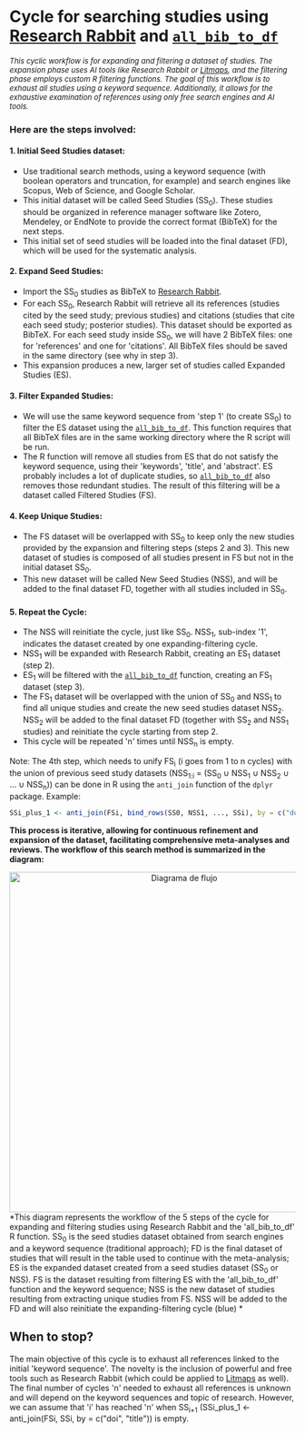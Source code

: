 # Cycle for searching studies using [Research Rabbit](https://researchrabbitapp.com/home) and [`all_bib_to_df`](./'all_bib_to_df'%20function)

<div style="font-size: 13px; font-weight: normal;">
  <i>This cyclic workflow is for expanding and filtering a dataset of studies. The expansion phase uses AI tools like Research Rabbit or <a href="https://www.litmaps.com/">Litmaps</a>, and the filtering phase employs custom R filtering functions. The goal of this workflow is to exhaust all studies using a keyword sequence. Additionally, it allows for the exhaustive examination of references using only <i>free</i> search engines and AI tools.</i>
</div>

### Here are the steps involved:

#### 1. **Initial Seed Studies dataset:**
   - Use traditional search methods, using a keyword sequence (with boolean operators and truncation, for example) and search engines like Scopus, Web of Science, and Google Scholar.
   - This initial dataset will be called Seed Studies (SS<sub>0</sub>). These studies should be organized in reference manager software like Zotero, Mendeley, or EndNote to provide the correct format (BibTeX) for the next steps.
   - This initial set of seed studies will be loaded into the final dataset (FD), which will be used for the systematic analysis.

#### 2. **Expand Seed Studies:**
   - Import the SS<sub>0</sub> studies as BibTeX to [Research Rabbit](https://researchrabbitapp.com/home).
   - For each SS<sub>0</sub>, Research Rabbit will retrieve all its references (studies cited by the seed study; previous studies) and citations (studies that cite each seed study; posterior studies). This dataset should be exported as BibTeX. For each seed study inside SS<sub>0</sub>, we will have 2 BibTeX files: one for 'references' and one for 'citations'. All BibTeX files should be saved in the same directory (see why in step 3).
   - This expansion produces a new, larger set of studies called Expanded Studies (ES).

#### 3. **Filter Expanded Studies:**
   - We will use the same keyword sequence from 'step 1' (to create SS<sub>0</sub>) to filter the ES dataset using the [`all_bib_to_df`](./'all_bib_to_df'%20function). This function requires that all BibTeX files are in the same working directory where the R script will be run.
   - The R function will remove all studies from ES that do not satisfy the keyword sequence, using their 'keywords', 'title', and 'abstract'. ES probably includes a lot of duplicate studies, so [`all_bib_to_df`](./'all_bib_to_df'%20function) also removes those redundant studies. The result of this filtering will be a dataset called Filtered Studies (FS).

#### 4. **Keep Unique Studies:**
   - The FS dataset will be overlapped with SS<sub>0</sub> to keep only the new studies provided by the expansion and filtering steps (steps 2 and 3). This new dataset of studies is composed of all studies present in FS but not in the initial dataset SS<sub>0</sub>.
   - This new dataset will be called New Seed Studies (NSS), and will be added to the final dataset FD, together with all studies included in SS<sub>0</sub>.

#### 5. **Repeat the Cycle:**
   - The NSS will reinitiate the cycle, just like SS<sub>0</sub>. NSS<sub>1</sub>, sub-index '1', indicates the dataset created by one expanding-filtering cycle.
   - NSS<sub>1</sub> will be expanded with Research Rabbit, creating an ES<sub>1</sub> dataset (step 2).
   - ES<sub>1</sub> will be filtered with the [`all_bib_to_df`](./'all_bib_to_df'%20function) function, creating an FS<sub>1</sub> dataset (step 3).
   - The FS<sub>1</sub> dataset will be overlapped with the union of SS<sub>0</sub> and NSS<sub>1</sub> to find all unique studies and create the new seed studies dataset NSS<sub>2</sub>. NSS<sub>2</sub> will be added to the final dataset FD (together with SS<sub>2</sub> and NSS<sub>1</sub> studies) and reinitiate the cycle starting from step 2.
   - This cycle will be repeated 'n' times until NSS<sub>n</sub> is empty.

Note: The 4th step, which needs to unify FS<sub>i</sub> (i goes from 1 to n cycles) with the union of previous seed study datasets (NSS<sub>1:i</sub> = (SS<sub>0</sub> ∪ NSS<sub>1</sub> ∪ NSS<sub>2</sub> ∪ ... ∪ NSS<sub>n</sub>)) can be done in R using the `anti_join` function of the `dplyr` package. Example:
   ```r
   SSi_plus_1 <- anti_join(FSi, bind_rows(SS0, NSS1, ..., SSi), by = c("doi", "title"))
   ```

**This process is iterative, allowing for continuous refinement and expansion of the dataset, facilitating comprehensive meta-analyses and reviews. The workflow of this search method is summarized in the diagram:**

<div style="text-align: center;">
  <img src="bib_functions/images/cycle_complete.png" alt="Diagrama de flujo" width="600"/>
</div>
*This diagram represents the workflow of the 5 steps of the cycle for expanding and filtering studies using Research Rabbit and the 'all_bib_to_df' R function. SS<sub>0</sub> is the seed studies dataset obtained from search engines and a keyword sequence (traditional approach); FD is the final dataset of studies that will result in the table used to continue with the meta-analysis; ES is the expanded dataset created from a seed studies dataset (SS<sub>0</sub> or NSS). FS is the dataset resulting from filtering ES with the 'all_bib_to_df' function and the keyword sequence; NSS is the new dataset of studies resulting from extracting unique studies from FS. NSS will be added to the FD and will also reinitiate the expanding-filtering cycle (blue) *
 
## When to stop?

The main objective of this cycle is to exhaust all references linked to the initial 'keyword sequence'. The novelty is the inclusion of powerful and free tools such as Research Rabbit (which could be applied to [Litmaps](https://www.litmaps.com/) as well). The final number of cycles 'n' needed to exhaust all references is unknown and will depend on the keyword sequences and topic of research. However, we can assume that 'i' has reached 'n' when SS<sub>i+1</sub> (SSi_plus_1 <- anti_join(FSi, SSi, by = c("doi", "title")) is empty.

